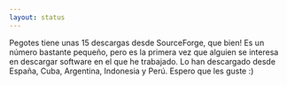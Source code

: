 ```yaml
---
layout: status
---
```

Pegotes tiene unas 15 descargas desde SourceForge, que bien! Es un número bastante pequeño, pero es la primera vez que alguien se interesa en descargar software en el que he trabajado. Lo han descargado desde España, Cuba, Argentina, Indonesia y Perú. Espero que les guste :)
